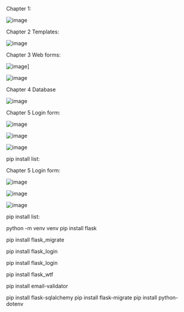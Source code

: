 Chapter 1:

![image](https://github.com/JeanMario20/FlaskSigsa/assets/77745930/a9c150c2-e390-462f-b637-8dda896b1212)

Chapter 2 Templates:

![image](https://github.com/JeanMario20/FlaskSigsa/assets/77745930/4dbe8aed-c904-42eb-b5d0-96784f72b780)

Chapter 3 Web forms:

![image](https://github.com/JeanMario20/FlaskSigsa/assets/77745930/1365323b-20f6-47aa-9a1c-009b366412cb)]

![image](https://github.com/JeanMario20/FlaskSigsa/assets/77745930/91975d22-0689-4963-9c74-b72edc89bbce)

Chapter 4 Database

![image](https://github.com/JeanMario20/FlaskSigsa/assets/77745930/b0e5de17-167a-4e65-a078-4c3edfcbc63b)

Chapter 5 Login form:

![image](https://github.com/JeanMario20/FlaskSigsa/assets/77745930/f3d1c754-3954-4438-a294-7f6d99230bb6)

![image](https://github.com/JeanMario20/FlaskSigsa/assets/77745930/e672e376-5637-44a3-87b4-0fb877b17061)

![image](https://github.com/JeanMario20/FlaskSigsa/assets/77745930/d01f748e-6fc1-407c-b622-f4c2c7ce4222)


pip install list:

Chapter 5 Login form:

![image](https://github.com/JeanMario20/FlaskSigsa/assets/77745930/f3d1c754-3954-4438-a294-7f6d99230bb6)

![image](https://github.com/JeanMario20/FlaskSigsa/assets/77745930/e672e376-5637-44a3-87b4-0fb877b17061)

![image](https://github.com/JeanMario20/FlaskSigsa/assets/77745930/d01f748e-6fc1-407c-b622-f4c2c7ce4222)


pip install list:

python -m venv venv
pip install flask

pip install flask_migrate

pip install flask_login

pip install flask_login

pip install flask_wtf


pip install email-validator

pip install flask-sqlalchemy
pip install flask-migrate
pip install python-dotenv
